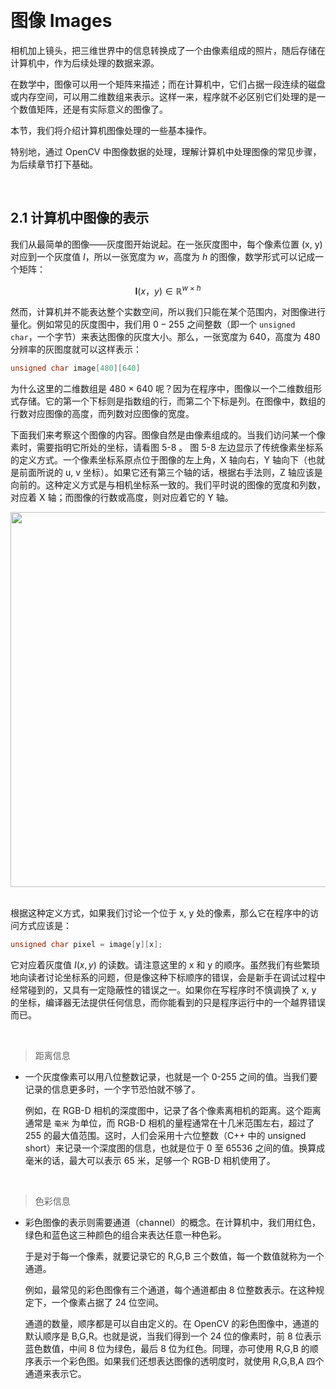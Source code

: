 &emsp;
# 图像 Images

相机加上镜头，把三维世界中的信息转换成了一个由像素组成的照片，随后存储在计算机中，作为后续处理的数据来源。

在数学中，图像可以用一个矩阵来描述；而在计算机中，它们占据一段连续的磁盘或内存空间，可以用二维数组来表示。这样一来，程序就不必区别它们处理的是一个数值矩阵，还是有实际意义的图像了。

本节，我们将介绍计算机图像处理的一些基本操作。

特别地，通过 OpenCV 中图像数据的处理，理解计算机中处理图像的常见步骤，为后续章节打下基础。

&emsp;
## 2.1 计算机中图像的表示
我们从最简单的图像——灰度图开始说起。在一张灰度图中，每个像素位置 (x, y) 对应到一个灰度值 $I$，所以一张宽度为 $w$，高度为 $h$ 的图像，数学形式可以记成一个矩阵：

$$\pmb{I}(x，y) \in \mathbb{R}^{w\times h}$$

然而，计算机并不能表达整个实数空间，所以我们只能在某个范围内，对图像进行量化。例如常见的灰度图中，我们用 $0-255$ 之间整数（即一个 `unsigned char`，一个字节）来表达图像的灰度大小。那么，一张宽度为 $640$，高度为 $480$ 分辨率的灰图度就可以这样表示：

```c++
unsigned char image[480][640]
```

为什么这里的二维数组是 480 × 640 呢？因为在程序中，图像以一个二维数组形式存储。它的第一个下标则是指数组的行，而第二个下标是列。在图像中，数组的行数对应图像的高度，而列数对应图像的宽度。

下面我们来考察这个图像的内容。图像自然是由像素组成的。当我们访问某一个像素时，需要指明它所处的坐标，请看图 5-8 。 图 5-8 左边显示了传统像素坐标系的定义方式。一个像素坐标系原点位于图像的左上角，X 轴向右，Y 轴向下（也就是前面所说的 u, v 坐标）。如果它还有第三个轴的话，根据右手法则，Z 轴应该是向前的。这种定义方式是与相机坐标系一致的。我们平时说的图像的宽度和列数，对应着 X 轴；而图像的行数或高度，则对应着它的 Y 轴。

<div align="center">
    <image src="./imgs/5.2-1.png" width = 600>
</div>
&emsp;


根据这种定义方式，如果我们讨论一个位于 x, y 处的像素，那么它在程序中的访问方式应该是：

```c++
unsigned char pixel = image[y][x];
```

它对应着灰度值 $I(x, y)$ 的读数。请注意这里的 x 和 y 的顺序。虽然我们有些繁琐地向读者讨论坐标系的问题，但是像这种下标顺序的错误，会是新手在调试过程中经常碰到的，又具有一定隐蔽性的错误之一。如果你在写程序时不慎调换了 x, y 的坐标，编译器无法提供任何信息，而你能看到的只是程序运行中的一个越界错误而已。

&emsp;
>距离信息
- 一个灰度像素可以用八位整数记录，也就是一个 0-255 之间的值。当我们要记录的信息更多时，一个字节恐怕就不够了。

    例如，在 RGB-D 相机的深度图中，记录了各个像素离相机的距离。这个距离通常是 `毫米` 为单位，而 RGB-D 相机的量程通常在十几米范围左右，超过了 255 的最大值范围。这时，人们会采用十六位整数（C++ 中的 unsigned short）来记录一个深度图的信息，也就是位于 0 至 65536 之间的值。换算成毫米的话，最大可以表示 65 米，足够一个 RGB-D 相机使用了。

&emsp;
>色彩信息
- 彩色图像的表示则需要通道（channel）的概念。在计算机中，我们用红色，绿色和蓝色这三种颜色的组合来表达任意一种色彩。

    于是对于每一个像素，就要记录它的 R,G,B 三个数值，每一个数值就称为一个通道。
    
    例如，最常见的彩色图像有三个通道，每个通道都由 8 位整数表示。在这种规定下，一个像素占据了 24 位空间。
    
    通道的数量，顺序都是可以自由定义的。在 OpenCV 的彩色图像中，通道的默认顺序是 B,G,R。也就是说，当我们得到一个 24 位的像素时，前 8 位表示蓝色数值，中间 8 位为绿色，最后 8 位为红色。同理，亦可使用 R,G,B 的顺序表示一个彩色图。如果我们还想表达图像的透明度时，就使用 R,G,B,A 四个通道来表示它。


